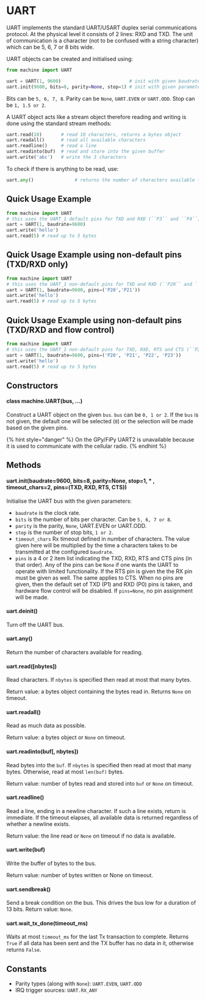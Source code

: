# UART

UART implements the standard UART/USART duplex serial communications protocol. At the physical level it consists of 2 lines: RXD and TXD. The unit of communication is a character \(not to be confused with a string character\) which can be 5, 6, 7 or 8 bits wide.

UART objects can be created and initialised using:

```python
from machine import UART

uart = UART(1, 9600)                         # init with given baudrate
uart.init(9600, bits=8, parity=None, stop=1) # init with given parameters
```

Bits can be `5, 6, 7, 8`. Parity can be `None`, `UART.EVEN` or `UART.ODD`. Stop can be `1, 1.5 or 2`.

A UART object acts like a stream object therefore reading and writing is done using the standard stream methods:

```python
uart.read(10)       # read 10 characters, returns a bytes object
uart.readall()      # read all available characters
uart.readline()     # read a line
uart.readinto(buf)  # read and store into the given buffer
uart.write('abc')   # write the 3 characters
```

To check if there is anything to be read, use:

```python
uart.any()               # returns the number of characters available for reading
```

## Quick Usage Example

```python
from machine import UART
# this uses the UART_1 default pins for TXD and RXD (``P3`` and ``P4``)
uart = UART(1, baudrate=9600)
uart.write('hello')
uart.read(5) # read up to 5 bytes
```

## Quick Usage Example using non-default pins \(TXD/RXD only\)

```python
from machine import UART
# this uses the UART_1 non-default pins for TXD and RXD (``P20`` and ``P21``)
uart = UART(1, baudrate=9600, pins=('P20','P21'))
uart.write('hello')
uart.read(5) # read up to 5 bytes
```

## Quick Usage Example using non-default pins \(TXD/RXD and flow control\)

```python
from machine import UART
# this uses the UART_1 non-default pins for TXD, RXD, RTS and CTS (``P20``, ``P21``, ``P22``and ``P23``)
uart = UART(1, baudrate=9600, pins=('P20', 'P21', 'P22', 'P23'))
uart.write('hello')
uart.read(5) # read up to 5 bytes
```

## Constructors

#### class machine.UART\(bus, ...\)

Construct a UART object on the given `bus`. `bus` can be `0, 1 or 2`. If the `bus` is not given, the default one will be selected \(`0`\) or the selection will be made based on the given pins.

{% hint style="danger" %}
On the GPy/FiPy UART2 is unavailable because it is used to communicate with the cellular radio.
{% endhint %}

## Methods

#### uart.init\(baudrate=9600, bits=8, parity=None, stop=1, \* , timeout\_chars=2, pins=\(TXD, RXD, RTS, CTS\)\)

Initialise the UART bus with the given parameters:

* `baudrate` is the clock rate.
* `bits` is the number of bits per character. Can be `5, 6, 7 or 8`.
* `parity` is the parity, `None`, UART.EVEN or UART.ODD.
* `stop` is the number of stop bits, `1 or 2`.
* `timeout_chars` Rx timeout defined in number of characters. The value given here will be multiplied by the time a characters takes to be transmitted at the configured `baudrate`.
* `pins` is a 4 or 2 item list indicating the TXD, RXD, RTS and CTS pins \(in that order\). Any of the pins can be `None` if one wants the UART to operate with limited functionality. If the RTS pin is given the the RX pin must be given as well. The same applies to CTS. When no pins are given, then the default set of TXD \(P1\) and RXD \(P0\) pins is taken, and hardware flow control will be disabled. If `pins=None`, no pin assignment will be made.

#### uart.deinit\(\)

Turn off the UART bus.

#### uart.any\(\)

Return the number of characters available for reading.

#### uart.read\(\[nbytes\]\)

Read characters. If `nbytes` is specified then read at most that many bytes.

Return value: a bytes object containing the bytes read in. Returns `None` on timeout.

#### uart.readall\(\)

Read as much data as possible.

Return value: a bytes object or `None` on timeout.

#### uart.readinto\(buf\[, nbytes\]\)

Read bytes into the `buf`. If `nbytes` is specified then read at most that many bytes. Otherwise, read at most `len(buf)` bytes.

Return value: number of bytes read and stored into `buf` or `None` on timeout.

#### uart.readline\(\)

Read a line, ending in a newline character. If such a line exists, return is immediate. If the timeout elapses, all available data is returned regardless of whether a newline exists.

Return value: the line read or `None` on timeout if no data is available.

#### uart.write\(buf\)

Write the buffer of bytes to the bus.

Return value: number of bytes written or None on timeout.

#### uart.sendbreak\(\)

Send a break condition on the bus. This drives the bus low for a duration of 13 bits. Return value: `None`.

#### uart.wait\_tx\_done\(timeout\_ms\)

Waits at most `timeout_ms` for the last Tx transaction to complete. Returns `True` if all data has been sent and the TX buffer has no data in it, otherwise returns `False`.

## Constants

* Parity types \(along with `None`\): `UART.EVEN`, `UART.ODD`
* IRQ trigger sources: `UART.RX_ANY`



